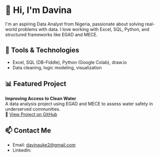 # 👋 Hi, I'm Davina
I'm an aspiring Data Analyst from Nigeria, passionate about solving real-world problems with data. I love working with Excel, SQL, Python, and structured frameworks like EGAD and MECE.
## 🔧 Tools & Technologies
- Excel, SQL (DB-Fiddle), Python (Google Colab), draw.io
- Data cleaning, logic modeling, visualization
## 📊 Featured Project
**Improving Access to Clean Water**  
A data analysis project using EGAD and MECE to assess water safety in underserved communities.  
🔗 [View Project on GitHub](https://www.google.com/url?q=https%3A%2F%2Fgithub.com%2Fdavinauke1%2Fclean-water-access-analysis&sa=D&sntz=1&usg=AOvVaw0gRa7m59BxWc40FXBGRX-h)
## 📫 Contact Me
- Email: davinauke2@gmail.com  
- LinkedIn: 
